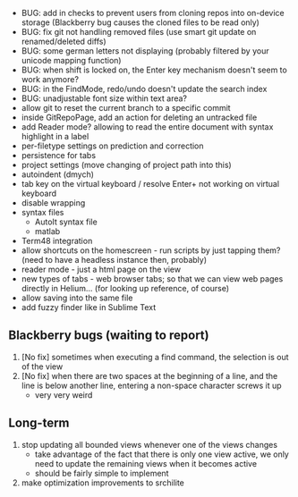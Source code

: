 * BUG: add in checks to prevent users from cloning repos into on-device storage (Blackberry bug causes the cloned files to be read only)
* BUG: fix git not handling removed files (use smart git update on renamed/deleted diffs)
* BUG: some german letters not displaying (probably filtered by your unicode mapping function)
* BUG: when shift is locked on, the Enter key mechanism doesn't seem to work anymore?
* BUG: in the FindMode, redo/undo doesn't update the search index
* BUG: unadjustable font size within text area?
* allow git to reset the current branch to a specific commit
* inside GitRepoPage, add an action for deleting an untracked file
* add Reader mode? allowing to read the entire document with syntax highlight in a label
* per-filetype settings on prediction and correction
* persistence for tabs
* project settings (move changing of project path into this)
* autoindent (dmych)
* tab key on the virtual keyboard / resolve Enter+ not working on virtual keyboard
* disable wrapping
* syntax files
    * AutoIt syntax file
    * matlab
* Term48 integration
* allow shortcuts on the homescreen - run scripts by just tapping them? (need to have a headless instance then, probably)
* reader mode - just a html page on the view
* new types of tabs - web browser tabs; so that we can view web pages directly in Helium... (for looking up reference, of course)
* allow saving into the same file
* add fuzzy finder like in Sublime Text




## Blackberry bugs (waiting to report)

1. [No fix] sometimes when executing a find command, the selection is out of the view
2. [No fix] when there are two spaces at the beginning of a line, and the line is below another line, entering a non-space character screws it up
    * very very weird

## Long-term

1. stop updating all bounded views whenever one of the views changes
    - take advantage of the fact that there is only one view active, we only need to update the remaining views when it becomes active
    - should be fairly simple to implement
2. make optimization improvements to srchilite
